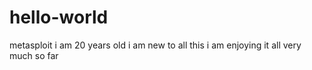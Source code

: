 # hello-world
metasploit
i am 20 years old 
i am new to all this
i am enjoying it all very much so far
